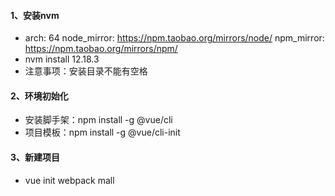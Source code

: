 #### 1、安装nvm
+ arch: 64
  node_mirror: https://npm.taobao.org/mirrors/node/
  npm_mirror: https://npm.taobao.org/mirrors/npm/
+ nvm install 12.18.3
+ 注意事项：安装目录不能有空格

#### 2、环境初始化
+ 安装脚手架：npm install -g @vue/cli
+ 项目模板：npm install -g @vue/cli-init

#### 3、新建项目
+ vue init webpack mall
